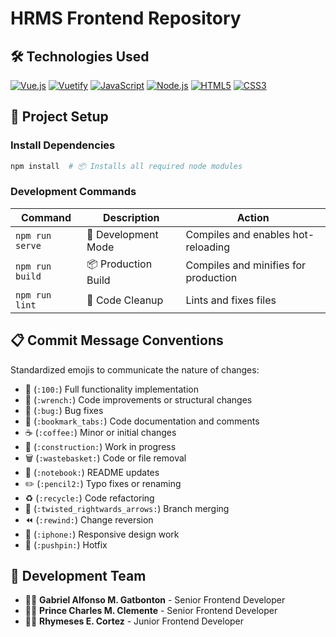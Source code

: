 # HRMS Frontend Repository

## 🛠️ Technologies Used

[![Vue.js](https://img.shields.io/badge/Vue.js-4FC08D?style=for-the-badge&logo=vue.js&logoColor=white)](https://vuejs.org/)
[![Vuetify](https://img.shields.io/badge/Vuetify-1867C0?style=for-the-badge&logo=vuetify&logoColor=white)](https://vuetifyjs.com/)
[![JavaScript](https://img.shields.io/badge/JavaScript-F7DF1E?style=for-the-badge&logo=javascript&logoColor=black)](https://developer.mozilla.org/en-US/docs/Web/JavaScript)
[![Node.js](https://img.shields.io/badge/Node.js-339933?style=for-the-badge&logo=nodedotjs&logoColor=white)](https://nodejs.org/)
[![HTML5](https://img.shields.io/badge/HTML5-E34F26?style=for-the-badge&logo=html5&logoColor=white)](https://developer.mozilla.org/en-US/docs/Web/HTML)
[![CSS3](https://img.shields.io/badge/CSS3-1572B6?style=for-the-badge&logo=css3&logoColor=white)](https://developer.mozilla.org/en-US/docs/Web/CSS)

## 🚀 Project Setup

### Install Dependencies

```bash
npm install  # 📦 Installs all required node modules
```

### Development Commands

| Command         | Description         | Action                               |
| --------------- | ------------------- | ------------------------------------ |
| `npm run serve` | 🔧 Development Mode | Compiles and enables hot-reloading   |
| `npm run build` | 📦 Production Build | Compiles and minifies for production |
| `npm run lint`  | 🧹 Code Cleanup     | Lints and fixes files                |

## 📋 Commit Message Conventions

Standardized emojis to communicate the nature of changes:

- 💯 (`:100:`) Full functionality implementation
- 🔧 (`:wrench:`) Code improvements or structural changes
- 🐛 (`:bug:`) Bug fixes
- 📑 (`:bookmark_tabs:`) Code documentation and comments
- ☕ (`:coffee:`) Minor or initial changes
- 🚧 (`:construction:`) Work in progress
- 🗑️ (`:wastebasket:`) Code or file removal
- 📓 (`:notebook:`) README updates
- ✏️ (`:pencil2:`) Typo fixes or renaming
- ♻️ (`:recycle:`) Code refactoring
- 🔀 (`:twisted_rightwards_arrows:`) Branch merging
- ⏪ (`:rewind:`) Change reversion
- 📱 (`:iphone:`) Responsive design work
- 📌 (`:pushpin:`) Hotfix

## 👥 Development Team

- 👨‍💻 **Gabriel Alfonso M. Gatbonton** - Senior Frontend Developer
- 👨‍💻 **Prince Charles M. Clemente** - Senior Frontend Developer
- 👨‍💻 **Rhymeses E. Cortez** - Junior Frontend Developer

